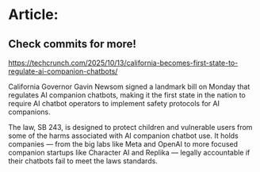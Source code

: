 # Article:

## Check commits for more!
https://techcrunch.com/2025/10/13/california-becomes-first-state-to-regulate-ai-companion-chatbots/

California Governor Gavin Newsom signed a landmark bill on Monday that regulates AI companion chatbots, making it the first state in the nation to require AI chatbot operators to implement safety protocols for AI companions.

The law, SB 243, is designed to protect children and vulnerable users from some of the harms associated with AI companion chatbot use. It holds companies — from the big labs like Meta and OpenAI to more focused companion startups like Character AI and Replika — legally accountable if their chatbots fail to meet the laws standards.